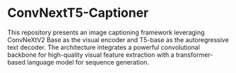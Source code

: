 # ConvNextT5-Captioner
This repository presents an image captioning framework leveraging ConvNeXtV2 Base as the visual encoder and T5-base as the autoregressive text decoder. The architecture integrates a powerful convolutional backbone for high-quality visual feature extraction with a transformer-based language model for sequence generation.
